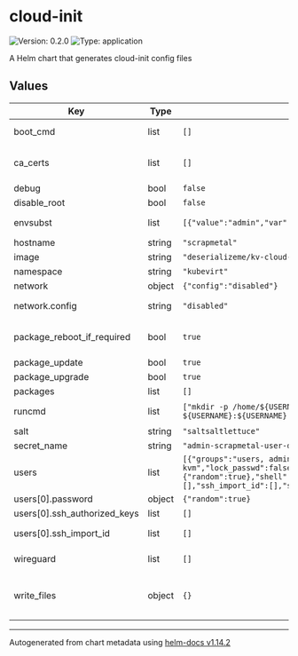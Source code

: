 # cloud-init

![Version: 0.2.0](https://img.shields.io/badge/Version-0.2.0-informational?style=flat-square) ![Type: application](https://img.shields.io/badge/Type-application-informational?style=flat-square)

A Helm chart that generates cloud-init config files

## Values

| Key | Type | Default | Description |
|-----|------|---------|-------------|
| boot_cmd | list | `[]` | Run arbitrary commands early in the boot process See https://cloudinit.readthedocs.io/en/latest/reference/modules.html#bootcmd |
| ca_certs | list | `[]` | Add CA certificates See https://cloudinit.readthedocs.io/en/latest/reference/modules.html#ca-certificates |
| debug | bool | `false` |  |
| disable_root | bool | `false` | Disable root login over ssh |
| envsubst | list | `[{"value":"admin","var":"USERNAME"}]` | Run envsubst against bootcmd and runcmd fields at the beginning of templating Not an official part of cloid-init |
| hostname | string | `"scrapmetal"` | virtual-machine hostname |
| image | string | `"deserializeme/kv-cloud-init:v0.0.1"` | image version |
| namespace | string | `"kubevirt"` | namespace in which to create resources |
| network | object | `{"config":"disabled"}` | networking options |
| network.config | string | `"disabled"` | disable cloud-init’s network configuration capability and rely on other methods such as embedded configuration or other customisations. |
| package_reboot_if_required | bool | `true` | Update, upgrade, and install packages See https://cloudinit.readthedocs.io/en/latest/reference/modules.html#package-update-upgrade-install |
| package_update | bool | `true` |  |
| package_upgrade | bool | `true` |  |
| packages | list | `[]` |  |
| runcmd | list | `["mkdir -p /home/${USERNAME}/shared","chown ${USERNAME}:${USERNAME} /home/${USERNAME}/shared"]` | Run arbitrary commands See https://cloudinit.readthedocs.io/en/latest/reference/modules.html#runcmd |
| salt | string | `"saltsaltlettuce"` | salt used for password generation |
| secret_name | string | `"admin-scrapmetal-user-data"` | name of secret in which to save the user-data file |
| users | list | `[{"groups":"users, admin, docker, sudo, kvm","lock_passwd":false,"name":"admin","password":{"random":true},"shell":"/bin/bash","ssh_authorized_keys":[],"ssh_import_id":[],"sudo":"ALL=(ALL) NOPASSWD:ALL"}]` | user configuration options See https://cloudinit.readthedocs.io/en/latest/reference/modules.html#users-and-groups |
| users[0].password | object | `{"random":true}` | set user password from existing secret or generate random |
| users[0].ssh_authorized_keys | list | `[]` | provider user ssh pub key as plaintext |
| users[0].ssh_import_id | list | `[]` | import user ssh public keys from github, gitlab, or launchpad See https://cloudinit.readthedocs.io/en/latest/reference/modules.html#ssh |
| wireguard | list | `[]` | add wireguard configuration from existing secret or as plain-text See https://cloudinit.readthedocs.io/en/latest/reference/modules.html#wireguard |
| write_files | object | `{}` | Write arbitrary files to disk. Files my be provided as plain-text or downloaded from a url See https://cloudinit.readthedocs.io/en/latest/reference/modules.html#write-files |

----------------------------------------------
Autogenerated from chart metadata using [helm-docs v1.14.2](https://github.com/norwoodj/helm-docs/releases/v1.14.2)
